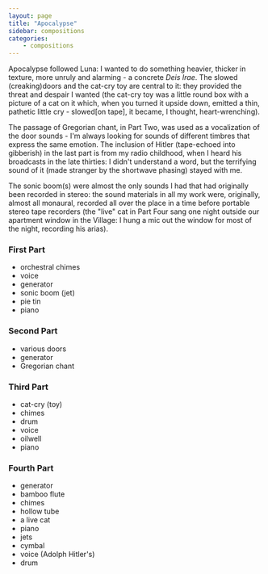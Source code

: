 ```yaml
---
layout: page
title: "Apocalypse"
sidebar: compositions
categories:
    - compositions
---
```


Apocalypse followed Luna: I wanted to do something heavier, thicker in texture, more unruly and alarming - a concrete *Deis Irae*. The slowed (creaking)doors and the cat-cry toy are central to it: they provided the threat and despair I wanted (the cat-cry toy was a little round box with a picture of a cat on it which, when you turned it upside down, emitted a thin, pathetic little cry - slowed[on tape], it became, I thought, heart-wrenching). 

The passage of Gregorian chant, in Part Two, was used as a vocalization of the door sounds - I'm always looking for sounds of different timbres that express the same emotion. The inclusion of Hitler (tape-echoed into gibberish) in the last part is from my radio childhood, when I heard his broadcasts in the late thirties: I didn't understand a word, but the terrifying sound of it (made stranger by the shortwave phasing) stayed with me. 

The sonic boom(s) were almost the only sounds I had that had originally been recorded in stereo: the sound materials in all my work were, originally, almost all monaural, recorded all over the place in a time before portable stereo tape recorders (the "live" cat in Part Four sang one night outside our apartment window in the Village: I hung a mic out the window for most of the night, recording his arias).

### First Part

* orchestral chimes
* voice
* generator
* sonic boom (jet)
* pie tin
* piano

### Second Part

* various doors
* generator
* Gregorian chant

### Third Part

* cat-cry (toy)
* chimes
* drum
* voice
* oilwell
* piano

### Fourth Part

* generator
* bamboo flute
* chimes
* hollow tube
* a live cat
* piano
* jets
* cymbal
* voice (Adolph Hitler's)
* drum
